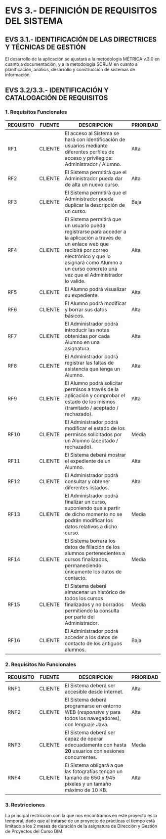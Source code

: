 # **EVS 3.- DEFINICIÓN DE REQUISITOS DEL SISTEMA**

## **EVS 3.1.- IDENTIFICACIÓN DE LAS DIRECTRICES Y TÉCNICAS DE GESTIÓN**

El desarrollo de la aplicación se ajustará a la metodología MÉTRICA v.3.0 en cuanto a documentación, y a la metodología SCRUM en cuanto a planificación, análisis, desarrollo y construcción de sistemas de información.

## **EVS 3.2/3.3.- IDENTIFICACIÓN Y CATALOGACIÓN DE REQUISITOS**

### 1. Requisitos Funcionales

| REQUISITO | FUENTE | DESCRIPCION | PRIORIDAD |
| --- | --- | --- | --- |
| RF1 | CLIENTE | El acceso al Sistema se hará con identificación de usuarios mediante diferentes perfiles de acceso y privilegios: Administrador / Alumno. | Alta |
| RF2 | CLIENTE | El Sistema permitirá que el Administrador pueda dar de alta un nuevo curso. | Alta |
| RF3 | CLIENTE | El Sistema permitirá que el Administrador pueda duplicar la descripción de un curso. | Baja |
| RF4 | CLIENTE | El Sistema permitirá que un usuario pueda registrarse para acceder a la aplicación a través de un enlace web que recibirá por correo electrónico y que lo asignará como Alumno a un curso concreto una vez que el Administrador lo valide. | Alta |
| RF5 | CLIENTE | El Alumno podrá visualizar su expediente. | Alta |
| RF6 | CLIENTE | El Alumno podrá modificar y borrar sus datos básicos. | Alta |
| RF7 | CLIENTE | El Administrador podrá introducir las notas obtenidas por cada Alumno en una asignatura. | Alta |
| RF8 | CLIENTE | El Administrador podrá registrar las faltas de asistencia que tenga un Alumno. | Alta |
| RF9 | CLIENTE | El Alumno podrá solicitar permisos a través de la aplicación y comprobar el estado de los mismos (tramitado / aceptado / rechazado). | Alta |
| RF10 | CLIENTE | El Administrador podrá modificar el estado de los permisos solicitados por un Alumno (aceptado / rechazado). | Media |
| RF11 | CLIENTE | El Sistema deberá mostrar el expediente de un Alumno. | Alta |
| RF12 | CLIENTE | El Administrador podrá consultar y obtener diferentes listados. | Alta |
| RF13 | CLIENTE | El Administrador podrá finalizar un curso, suponiendo que a partir de dicho momento no se podrán modificar los datos relativos a dicho curso. | Media |
| RF14 | CLIENTE | El Sistema borrará los datos de filiación de los alumnos pertenecientes a cursos finalizados, permaneciendo únicamente los datos de contacto. | Media |
| RF15 | CLIENTE | El Sistema deberá almacenar un histórico de todos los cursos finalizados y no borrados permitiendo la consulta por parte del Administrador. | Media |
| RF16 | CLIENTE | El Administrador podrá acceder a los datos de contacto de los antiguos alumnos. | Baja |

### 2. Requisitos No Funcionales

| REQUISITO | FUENTE | DESCRIPCION | PRIORIDAD |
| --- | --- | --- | --- |
| RNF1 | CLIENTE | El Sistema deberá ser accesible desde internet. | Alta |
| RNF2 | CLIENTE | El Sistema deberá programarse en entorno WEB (_responsive_ y para todos los navegadores), con lenguaje Java. | Alta |
| RNF3 | CLIENTE | El Sistema deberá ser capaz de operar adecuadamente con hasta **20** usuarios con sesiones concurrentes. | Media |
| RNF4 | CLIENTE | El Sistema obligará a que las fotografías tengan un tamaño de 650 x 945 píxeles y un tamaño máximo de 10 KB. | Alta |

### 3. Restricciones

La principal restricción con la que nos encontramos en este proyecto es la temporal, dado que al tratarse de un proyecto de prácticas el tiempo está limitado a los 2 meses de duración de la asignatura de Dirección y Gestión de Proyectos del Curso DIM.
